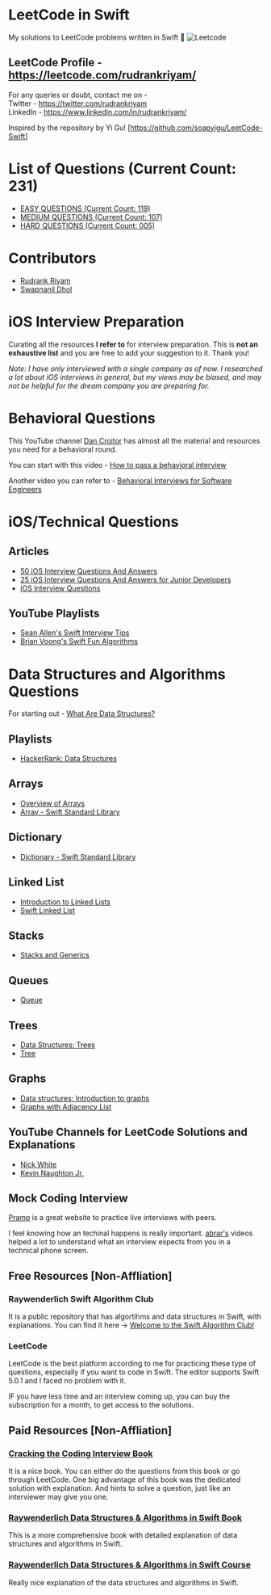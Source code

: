 # LeetCode in Swift
My solutions to LeetCode problems written in Swift :grimacing:
![Leetcode](./LeetCode-in-Swift.jpg?style=centerme)

## LeetCode Profile - https://leetcode.com/rudrankriyam/
For any queries or doubt, contact me on -  
Twitter - https://twitter.com/rudrankriyam  
LinkedIn - https://www.linkedin.com/in/rudrankriyam/  

Inspired by the repository by Yi Gu! [https://github.com/soapyigu/LeetCode-Swift]

# List of Questions (Current Count: 231)
* [EASY QUESTIONS (Current Count: 119)](https://github.com/rudrankriyam/LeetCode-in-Swift/tree/master/EASY/README.md)
* [MEDIUM QUESTIONS (Current Count: 107)](https://github.com/rudrankriyam/LeetCode-in-Swift/tree/master/MEDIUM/README.md)
* [HARD QUESTIONS (Current Count: 005)](https://github.com/rudrankriyam/LeetCode-in-Swift/tree/master/HARD/README.md)

# Contributors
* [Rudrank Riyam](https://twitter.com/rudrankriyam)
* [Swapnanil Dhol](https://twitter.com/SwapnanilDhol)

# iOS Interview Preparation
Curating all the resources **I refer to** for interview preparation. This is **not an exhaustive list** and you are free to add your suggestion to it. Thank you!

*Note: I have only interviewed with a single company as of now. I researched a lot about iOS interviews in general, but my views may be biased, and may not be helpful for the dream company you are preparing for.*

# Behavioral Questions
This YouTube channel [Dan Croitor](https://www.youtube.com/channel/UCw0uQHve23oMWgQcTTpgQsQ/videos) has almost all the material and resources you need for a behavioral round.

You can start with this video - [How to pass a behavioral interview
](https://www.youtube.com/watch?v=9JhWHRJ3tTE)

Another video you can refer to - [Behavioral Interviews for Software Engineers](https://youtu.be/zIJ1qRCPHUw)

# iOS/Technical Questions

## Articles
- [50 iOS Interview Questions And Answers](https://link.medium.com/mJGDUMVDZ2)
- [25 iOS Interview Questions And Answers for Junior Developers](https://link.medium.com/COC901ik35)
- [iOS Interview Questions](https://www.raywenderlich.com/2616-ios-interview-questions)

## YouTube Playlists
- [Sean Allen's Swift Interview Tips](https://www.youtube.com/playlist?list=PL8seg1JPkqgF5wazzCKSq3EEfqt3t8mvA)
- [Brian Voong's Swift Fun Algorithms](https://www.youtube.com/playlist?list=PL0dzCUj1L5JFJlR7dpBfBtEJB84pCZJ3R)

# Data Structures and Algorithms Questions
For starting out - [What Are Data Structures?](https://youtu.be/bum_19loj9A)

## Playlists
- [HackerRank: Data Structures](https://www.youtube.com/playlist?list=PLQbxgIKVVeTMvk1d2IOeRjQScla9Bs0hn)

## Arrays
- [Overview of Arrays](https://www.youtube.com/watch?v=pmN9ExDf3yQ)
- [Array - Swift Standard Library](https://developer.apple.com/documentation/swift/array)

## Dictionary
- [Dictionary - Swift Standard Library](https://developer.apple.com/documentation/swift/dictionary)

## Linked List
- [Introduction to Linked Lists](https://www.youtube.com/watch?v=WwfhLC16bis)
- [Swift Linked List](https://github.com/raywenderlich/swift-algorithm-club/tree/master/Linked%20List)

## Stacks
- [Stacks and Generics](https://www.youtube.com/watch?v=RTpUKu9Ph_M)

## Queues
- [Queue](https://www.raywenderlich.com/848-swift-algorithm-club-swift-queue-data-structure)

## Trees
- [Data Structures: Trees](https://youtu.be/oSWTXtMglKE)
- [Tree](https://www.raywenderlich.com/1053-swift-algorithm-club-swift-tree-data-structure)

## Graphs
- [Data structures: Introduction to graphs](https://youtu.be/gXgEDyodOJU)
- [Graphs with Adjacency List](https://www.raywenderlich.com/773-swift-algorithm-club-graphs-with-adjacency-list)

## YouTube Channels for LeetCode Solutions and Explanations
- [Nick White](https://www.youtube.com/channel/UC1fLEeYICmo3O9cUsqIi7HA/featured)
- [Kevin Naughton Jr.](https://www.youtube.com/channel/UCKvwPt6BifPP54yzH99ff1g)

## Mock Coding Interview
[Pramp](https://www.pramp.com) is a great website to practice live interviews with peers.

I feel knowing how an techinal happens is really important. [abrar's](https://www.youtube.com/channel/UCAjsH3UCJrd-xAfUBsB-dOg/videos?view=0&sort=p&shelf_id=2) videos helped a lot to understand what an interview expects from you in a technical phone screen.

## Free Resources  [Non-Affliation]

### Raywenderlich Swift Algorithm Club
It is a public repository that has algortihms and data structures in Swift, with explanations. You can find it here -> [Welcome to the Swift Algorithm Club!](https://github.com/raywenderlich/swift-algorithm-club)

### LeetCode
LeetCode is the best platform according to me for practicing these type of questions, especially if you want to code in Swift. The editor supports Swift 5.0.1 and I faced no problem with it.

IF you have less time and an interview coming up, you can buy the subscription for a month, to get access to the solutions.

## Paid Resources [Non-Affliation]

### [Cracking the Coding Interview Book](http://www.crackingthecodinginterview.com)
It is a nice book. You can either do the questions from this book or go through LeetCode. One big advantage of this book was the dedicated solution with explanation. And hints to solve a question, just like an interviewer may give you one.

### [Raywenderlich Data Structures & Algorithms in Swift Book](https://store.raywenderlich.com/products/data-structures-and-algorithms-in-swift)
This is a more comprehensive book with detailed explanation of data structures and algorithms in Swift.

### [Raywenderlich Data Structures & Algorithms in Swift Course](https://www.raywenderlich.com/977854-data-structures-algorithms-in-swift)
Really nice explanation of the data structures and algorithms in Swift.
